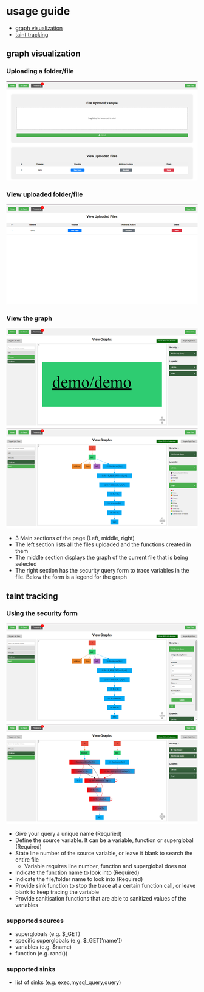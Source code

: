 # usage guide

- [graph visualization](##graph-visualization)
- [taint tracking](##taint-tracking)

## graph visualization

### Uploading a folder/file
![Uploading a file](images/fileUploaded.png)


### View uploaded folder/file
![View Uploaded file](images/viewFiles.png)



### View the graph
![View Routes of Uploaded File](images/viewRoute.png)
![View Function of Uploaded File](images/viewFunction.png)

- 3 Main sections of the page (Left, middle, right)
- The left section lists all the files uploaded and the functions created in them
- The middle section displays the graph of the current file that is being selected
- The right section has the security query form to trace variables in the file. Below the form is a legend for the graph


## taint tracking

### Using the security form
![View Function of Uploaded File](images/inputQuery.png)
![View Function of Uploaded File](images/securityQuery.png)

- Give your query a unique name (Requried)
- Define the source variable. It can be a variable, function or superglobal (Required)
- State line number of the source variable, or leave it blank to search the entire file
  - Variable requires line number, function and superglobal does not
- Indicate the function name to look into (Required)
- Indicate the file/folder name to look into (Required)
- Provide sink function to stop the trace at a certain function call, or leave blank to keep tracing the variable
- Provide sanitisation functions that are able to sanitized values of the variables

### supported sources
- superglobals (e.g. $_GET)
- specific superglobals (e.g. $_GET['name'])
- variables (e.g. $name)
- function (e.g. rand())

### supported sinks
- list of sinks (e.g. exec,mysql_query,query)
